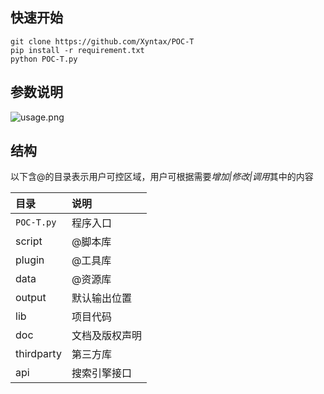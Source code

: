 快速开始   
--

`git clone https://github.com/Xyntax/POC-T`  
`pip install -r requirement.txt`   
`python POC-T.py`     
  
参数说明 
--

![usage.png](https://github.com/Xyntax/POC-T/blob/2.0/doc/usage.png) 

结构  
---
以下含@的目录表示用户可控区域，用户可根据需要*增加|修改|调用*其中的内容

| 目录 | 说明 |
| :-----  |:-----|
| `POC-T.py` | 程序入口 |
| script     | @脚本库 |
| plugin       | @工具库 |
| data       | @资源库 |
| output     | 默认输出位置 |
| lib        | 项目代码 |
| doc        | 文档及版权声明 |
| thirdparty | 第三方库 |
| api        | 搜索引擎接口 |